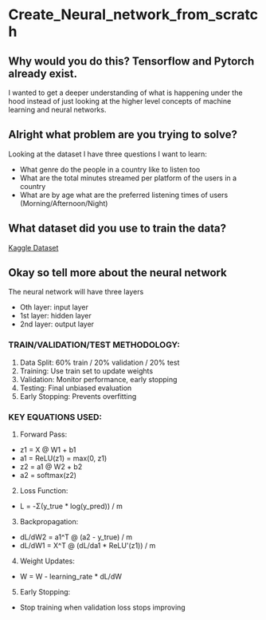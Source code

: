# Create_Neural_network_from_scratch

## Why would you do this? Tensorflow and Pytorch already exist.
I wanted to get a deeper understanding of what is happening under the hood instead of just looking at the higher level concepts of machine learning and neural networks. 

## Alright what problem are you trying to solve?
Looking at the dataset I have three questions I want to learn:
  - What genre do the people in a country like to listen too
  - What are the total minutes streamed per platform of the users in a country
  - What are by age what are the preferred listening times of users (Morning/Afternoon/Night)

## What dataset did you use to train the data?
[Kaggle Dataset](https://www.kaggle.com/datasets/atharvasoundankar/global-music-streaming-trends-and-listener-insights?resource=download)

## Okay so tell more about the neural network
The neural network will have three layers
- Oth layer:  input layer
- 1st layer:  hidden layer
- 2nd layer: output layer

### TRAIN/VALIDATION/TEST METHODOLOGY:
1. Data Split: 60% train / 20% validation / 20% test
2. Training: Use train set to update weights
3. Validation: Monitor performance, early stopping
4. Testing: Final unbiased evaluation
5. Early Stopping: Prevents overfitting

### KEY EQUATIONS USED:

1. Forward Pass:
  - z1 = X @ W1 + b1
  - a1 = ReLU(z1) = max(0, z1)
  - z2 = a1 @ W2 + b2
  - a2 = softmax(z2)
2. Loss Function:
  - L = -Σ(y_true * log(y_pred)) / m
3. Backpropagation:
  - dL/dW2 = a1^T @ (a2 - y_true) / m
  - dL/dW1 = X^T @ (dL/da1 * ReLU'(z1)) / m
4. Weight Updates:
  - W = W - learning_rate * dL/dW
5. Early Stopping:
  - Stop training when validation loss stops improving
